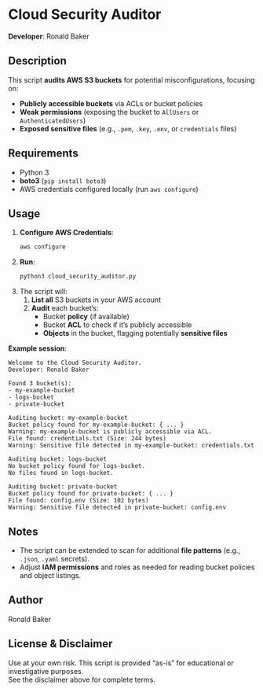 # Cloud Security Auditor

**Developer**: Ronald Baker  

## Description

This script **audits AWS S3 buckets** for potential misconfigurations, focusing on:
- **Publicly accessible buckets** via ACLs or bucket policies  
- **Weak permissions** (exposing the bucket to `AllUsers` or `AuthenticatedUsers`)  
- **Exposed sensitive files** (e.g., `.pem`, `.key`, `.env`, or `credentials` files)

## Requirements

- Python 3  
- **boto3** (`pip install boto3`)  
- AWS credentials configured locally (run `aws configure`)

## Usage

1. **Configure AWS Credentials**:
   ```bash
   aws configure
   ```
2. **Run**:
   ```bash
   python3 cloud_security_auditor.py
   ```
3. The script will:
   1. **List all** S3 buckets in your AWS account
   2. **Audit** each bucket’s:
      - Bucket **policy** (if available)
      - Bucket **ACL** to check if it’s publicly accessible
      - **Objects** in the bucket, flagging potentially **sensitive files**

**Example session**:
```
Welcome to the Cloud Security Auditor.
Developer: Ronald Baker

Found 3 bucket(s):
- my-example-bucket
- logs-bucket
- private-bucket

Auditing bucket: my-example-bucket
Bucket policy found for my-example-bucket: { ... }
Warning: my-example-bucket is publicly accessible via ACL.
File found: credentials.txt (Size: 244 bytes)
Warning: Sensitive file detected in my-example-bucket: credentials.txt

Auditing bucket: logs-bucket
No bucket policy found for logs-bucket.
No files found in logs-bucket.

Auditing bucket: private-bucket
Bucket policy found for private-bucket: { ... }
File found: config.env (Size: 102 bytes)
Warning: Sensitive file detected in private-bucket: config.env
```

## Notes

- The script can be extended to scan for additional **file patterns** (e.g., `.json`, `.yaml` secrets).  
- Adjust **IAM permissions** and roles as needed for reading bucket policies and object listings.  

## Author

Ronald Baker  

## License & Disclaimer

Use at your own risk. This script is provided “as-is” for educational or investigative purposes.  
See the disclaimer above for complete terms.  
```
